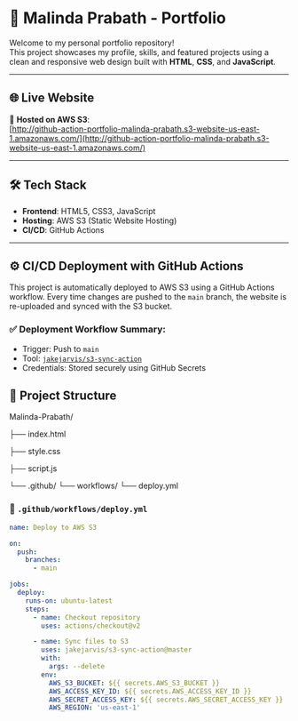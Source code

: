 # 💼 Malinda Prabath - Portfolio

Welcome to my personal portfolio repository!  
This project showcases my profile, skills, and featured projects using a clean and responsive web design built with **HTML**, **CSS**, and **JavaScript**.

---

## 🌐 Live Website

📎 **Hosted on AWS S3**:  
[http://github-action-portfolio-malinda-prabath.s3-website-us-east-1.amazonaws.com/](http://github-action-portfolio-malinda-prabath.s3-website-us-east-1.amazonaws.com/)

---

## 🛠️ Tech Stack

- **Frontend**: HTML5, CSS3, JavaScript
- **Hosting**: AWS S3 (Static Website Hosting)
- **CI/CD**: GitHub Actions

---

## ⚙️ CI/CD Deployment with GitHub Actions

This project is automatically deployed to AWS S3 using a GitHub Actions workflow. Every time changes are pushed to the `main` branch, the website is re-uploaded and synced with the S3 bucket.

### ✅ Deployment Workflow Summary:

- Trigger: Push to `main`
- Tool: [`jakejarvis/s3-sync-action`](https://github.com/jakejarvis/s3-sync-action)
- Credentials: Stored securely using GitHub Secrets


## 📁 Project Structure

Malinda-Prabath/

├── index.html

├── style.css

├── script.js

└── .github/
    └── workflows/
        └── deploy.yml



### 🔧 `.github/workflows/deploy.yml`

```yaml
name: Deploy to AWS S3

on:
  push:
    branches:
      - main

jobs:
  deploy:
    runs-on: ubuntu-latest
    steps:
      - name: Checkout repository
        uses: actions/checkout@v2

      - name: Sync files to S3
        uses: jakejarvis/s3-sync-action@master
        with:
          args: --delete
        env:
          AWS_S3_BUCKET: ${{ secrets.AWS_S3_BUCKET }}
          AWS_ACCESS_KEY_ID: ${{ secrets.AWS_ACCESS_KEY_ID }}
          AWS_SECRET_ACCESS_KEY: ${{ secrets.AWS_SECRET_ACCESS_KEY }}
          AWS_REGION: 'us-east-1'


